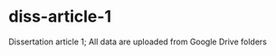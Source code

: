 diss-article-1
==============

Dissertation article 1; All data are uploaded from Google Drive folders 
